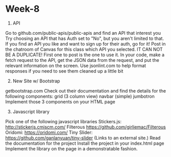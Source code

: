 # Week-8
1. API

Go to github.com/public-apis/public-apis and find an API that interest you
Try choosing an API that has Auth set to "No", but you aren't limited to that. If you find an API you like and want to sign up for their auth, go for it!
Post in the chatroom of Canvas for this class which API you selected. IT CAN NOT BE A DUPLICATE! First one to post is the one to use it.
In your code, make a fetch request to the API, get the JSON data from the request, and put the relevant information on the screen.
Use jsonlint.com to help format responses if you need to see them cleaned up a little bit
 

2. New Site w/ Bootstrap

getbootstrap.com
Check out their documentation and find the details for the following components:
grid (3 column view)
navbar (simple)
jumbotron
Implement those 3 components on your HTML page
 

3. Javascript library

Pick one of the following javascript libraries
Stickers.js: http://stickerjs.cmiscm.com/
Filterous https://github.com/girliemac/Filterous
Oridomi: https://oridomi.com/
Tiny Slider: https://github.com/ganlanyuan/tiny-slider (Links to an external site.)
Read the documentation for the project
Install the project in your index.html page
Implement the library on the page in a demonstratable fashion.
